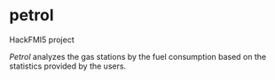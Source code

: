 # petrol
HackFMI5 project

*Petrol* analyzes the gas stations by the fuel consumption based on the statistics provided by the users.
